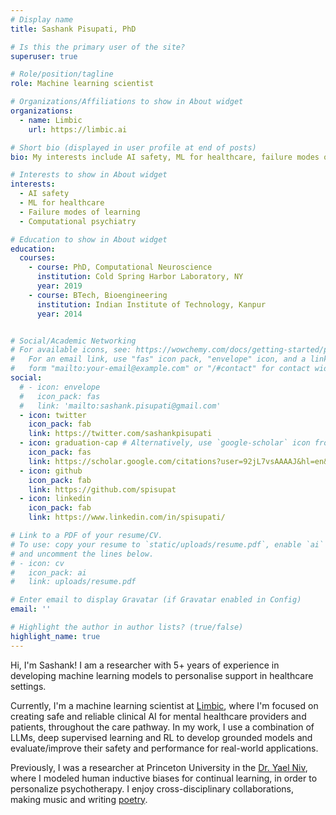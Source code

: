 ```yaml
---
# Display name
title: Sashank Pisupati, PhD

# Is this the primary user of the site?
superuser: true

# Role/position/tagline
role: Machine learning scientist

# Organizations/Affiliations to show in About widget
organizations:
  - name: Limbic
    url: https://limbic.ai

# Short bio (displayed in user profile at end of posts)
bio: My interests include AI safety, ML for healthcare, failure modes of learning algorithms and computational psychiatry.

# Interests to show in About widget
interests:
  - AI safety 
  - ML for healthcare
  - Failure modes of learning 
  - Computational psychiatry

# Education to show in About widget
education:
  courses:
    - course: PhD, Computational Neuroscience
      institution: Cold Spring Harbor Laboratory, NY
      year: 2019
    - course: BTech, Bioengineering
      institution: Indian Institute of Technology, Kanpur
      year: 2014


# Social/Academic Networking
# For available icons, see: https://wowchemy.com/docs/getting-started/page-builder/#icons
#   For an email link, use "fas" icon pack, "envelope" icon, and a link in the
#   form "mailto:your-email@example.com" or "/#contact" for contact widget.
social:
  # - icon: envelope
  #   icon_pack: fas
  #   link: 'mailto:sashank.pisupati@gmail.com'
  - icon: twitter
    icon_pack: fab
    link: https://twitter.com/sashankpisupati
  - icon: graduation-cap # Alternatively, use `google-scholar` icon from `ai` icon pack
    icon_pack: fas
    link: https://scholar.google.com/citations?user=92jL7vsAAAAJ&hl=en&oi=sra
  - icon: github
    icon_pack: fab
    link: https://github.com/spisupat
  - icon: linkedin
    icon_pack: fab
    link: https://www.linkedin.com/in/spisupati/

# Link to a PDF of your resume/CV.
# To use: copy your resume to `static/uploads/resume.pdf`, enable `ai` icons in `params.toml`,
# and uncomment the lines below.
# - icon: cv
#   icon_pack: ai
#   link: uploads/resume.pdf

# Enter email to display Gravatar (if Gravatar enabled in Config)
email: ''

# Highlight the author in author lists? (true/false)
highlight_name: true
---
```

Hi, I'm Sashank! I am a researcher with 5+ years of experience in developing machine learning models to personalise support in healthcare settings.

Currently, I'm a machine learning scientist at [Limbic](https://limbic.ai), where I'm focused on creating safe and reliable clinical AI for mental healthcare providers and patients, throughout the care pathway. In my work, I use a combination of LLMs, deep supervised learning and RL to develop grounded models and evaluate/improve their safety and performance for real-world applications. 

Previously, I was a researcher at Princeton University in the [Dr. Yael Niv](https://nivlab.princeton.edu/), where I modeled human inductive biases for continual learning, in order to personalize psychotherapy. I enjoy cross-disciplinary collaborations, making music and writing [poetry](https://thelemonbot.wordpress.com).

<!-- I did my PhD in computational neuroscience with [Dr. Anne Churchland](https://churchlandlab.dgsom.ucla.edu/), studying the failure modes of multimodal decision-making. 
 -->

<!-- I am a researcher with a passion for developing machine learning models to personalise support in real-world healthcare settings. Currently, I work as a machine learning scientist at [Limbic](https://limbic.ai), where I'm focused on creating safe and reliable clinical AI for mental healthcare providers and patients throughout the care pathway.



I'm a machine learning scientist at [Limbic](https://limbic.ai), where I'm focused on creating safe and reliable clinical AI throughout the mental healthcare pathway. In my work, I use large language models, deep supervised learning, and reinforcement learning to build assistive tools for healthcare providers and patients alike. I have over five years of experience in developing machine learning models to personalise support in real-world healthcare settings.


 I am a researcher with over five years of experience in developing machine learning models to personalise support in real-world healthcare settings. Currently, I work at [Limbic](https://limbic.ai), where I'm focused on creating safe and reliable clinical AI for mental healthcare providers and patients throughout the care pathway, using large language models, deep supervised learning, and reinforcement learning. I enjoy cross-disciplinary collaborations, 



before which I was a postdoctoral researcher at Princeton University with [Dr. Yael Niv](https://pni.princeton.edu/faculty/yael-niv). I am passionate about developing computational models to tackle complex real-world problems. I enjoy cross-disciplinary collaborations, making music and lifelong learning.

In my current work, I use principles from machine learning and computational psychiatry to help develop assistive tools for patients and clinicians throughout the care pathway. In my previous research, I studied the algorithmic inductive biases that allow humans and animals to learn efficiently in [challenging environments](https://nivlab.princeton.edu/sites/default/files/pisupati_lifelong_learning.pdf), and the ways in which they may turn [maladaptive](https://rldm.org/wp-content/uploads/2022/06/RLDM2022_cameraready.pdf#page=495) in certain [psychiatric conditions](https://www.biologicalpsychiatryjournal.com/article/S0006-3223(21)00810-6/fulltext).  -->

